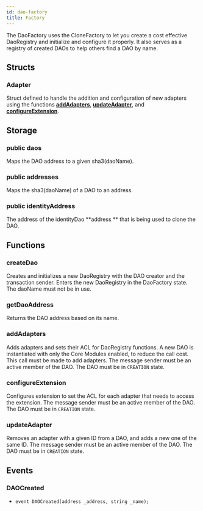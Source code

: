 ```yaml
---
id: dao-factory
title: Factory
---
```


The DaoFactory uses the CloneFactory to let you create a cost effective DaoRegistry and initialize and configure it properly.
It also serves as a registry of created DAOs to help others find a DAO by name.

## Structs

### Adapter

Struct defined to handle the addition and configuration of new adapters using the functions **[addAdapters](#addadapters)**, **[updateAdapter](#updateadapter)**, and **[configureExtension](#configureextension)**.

## Storage

### public daos

Maps the DAO address to a given sha3(daoName).

### public addresses

Maps the sha3(daoName) of a DAO to an address.

### public identityAddress

The address of the identityDao **address ** that is being used to clone the DAO.

## Functions

### createDao

Creates and initializes a new DaoRegistry with the DAO creator and the transaction sender. Enters the new DaoRegistry in the DaoFactory state. The daoName must not be in use.

### getDaoAddress

Returns the DAO address based on its name.

### addAdapters

Adds adapters and sets their ACL for DaoRegistry functions. A new DAO is instantiated with only the Core Modules enabled, to reduce the call cost. This call must be made to add adapters. The message sender must be an active member of the DAO. The DAO must be in `CREATION` state.

### configureExtension

Configures extension to set the ACL for each adapter that needs to access the extension. The message sender must be an active member of the DAO. The DAO must be in `CREATION` state.

### updateAdapter

Removes an adapter with a given ID from a DAO, and adds a new one of the same ID. The message sender must be an active member of the DAO. The DAO must be in `CREATION` state.

## Events

### DAOCreated

- `event DAOCreated(address _address, string _name);`
